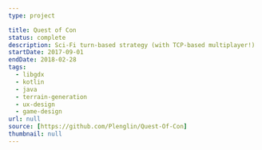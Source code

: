 ```yaml
---
type: project

title: Quest of Con
status: complete
description: Sci-Fi turn-based strategy (with TCP-based multiplayer!)
startDate: 2017-09-01
endDate: 2018-02-28
tags:
  - libgdx
  - kotlin
  - java
  - terrain-generation
  - ux-design
  - game-design
url: null
source: [https://github.com/Plenglin/Quest-Of-Con]
thumbnail: null
---
```

